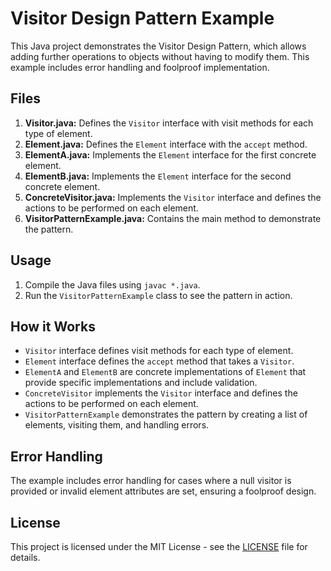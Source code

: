 # Visitor Design Pattern Example

This Java project demonstrates the Visitor Design Pattern, which allows adding further operations to objects without having to modify them. This example includes error handling and foolproof implementation.

## Files

1. **Visitor.java:** Defines the `Visitor` interface with visit methods for each type of element.
2. **Element.java:** Defines the `Element` interface with the `accept` method.
3. **ElementA.java:** Implements the `Element` interface for the first concrete element.
4. **ElementB.java:** Implements the `Element` interface for the second concrete element.
5. **ConcreteVisitor.java:** Implements the `Visitor` interface and defines the actions to be performed on each element.
6. **VisitorPatternExample.java:** Contains the main method to demonstrate the pattern.

## Usage

1. Compile the Java files using `javac *.java`.
2. Run the `VisitorPatternExample` class to see the pattern in action.

## How it Works

- `Visitor` interface defines visit methods for each type of element.
- `Element` interface defines the `accept` method that takes a `Visitor`.
- `ElementA` and `ElementB` are concrete implementations of `Element` that provide specific implementations and include validation.
- `ConcreteVisitor` implements the `Visitor` interface and defines the actions to be performed on each element.
- `VisitorPatternExample` demonstrates the pattern by creating a list of elements, visiting them, and handling errors.

## Error Handling

The example includes error handling for cases where a null visitor is provided or invalid element attributes are set, ensuring a foolproof design.

## License

This project is licensed under the MIT License - see the [LICENSE](LICENSE) file for details.
